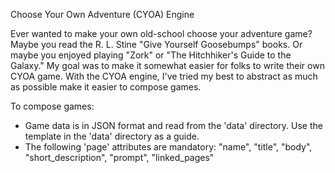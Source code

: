 Choose Your Own Adventure (CYOA) Engine

Ever wanted to make your own old-school choose your adventure game?  Maybe you read the R. L. Stine "Give Yourself
Goosebumps" books. Or maybe you enjoyed playing "Zork" or "The Hitchhiker's Guide to the Galaxy."  My goal was to make
it somewhat easier for folks to write their own CYOA game.  With the CYOA engine, I've tried my best to abstract as much
as possible make it easier to compose games.

To compose games:

- Game data is in JSON format and read from the 'data' directory.  Use the template in the 'data' directory as a guide.
- The following 'page' attributes are mandatory:
"name", "title", "body", "short_description", "prompt", "linked_pages"